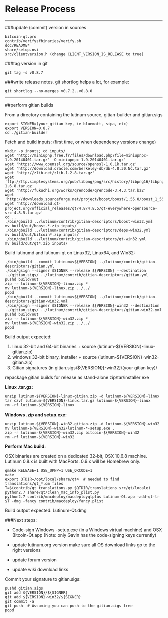 Release Process
====================

* * *

###update (commit) version in sources


	bitcoin-qt.pro
	contrib/verifysfbinaries/verify.sh
	doc/README*
	share/setup.nsi
	src/clientversion.h (change CLIENT_VERSION_IS_RELEASE to true)

###tag version in git

	git tag -s v0.8.7

###write release notes. git shortlog helps a lot, for example:

	git shortlog --no-merges v0.7.2..v0.8.0

* * *

##perform gitian builds

 From a directory containing the lutinum source, gitian-builder and gitian.sigs
  
	export SIGNER=(your gitian key, ie bluematt, sipa, etc)
	export VERSION=0.8.7
	cd ./gitian-builder

 Fetch and build inputs: (first time, or when dependency versions change)

	mkdir -p inputs; cd inputs/
	wget 'http://miniupnp.free.fr/files/download.php?file=miniupnpc-1.9.20140401.tar.gz' -O miniupnpc-1.9.20140401.tar.gz'
	wget 'https://www.openssl.org/source/openssl-1.0.1k.tar.gz'
	wget 'http://download.oracle.com/berkeley-db/db-4.8.30.NC.tar.gz'
	wget 'http://zlib.net/zlib-1.2.8.tar.gz'
	wget 'ftp://ftp.simplesystems.org/pub/libpng/png/src/history/libpng16/libpng-1.6.8.tar.gz'
	wget 'http://fukuchi.org/works/qrencode/qrencode-3.4.3.tar.bz2'
	wget 'http://downloads.sourceforge.net/project/boost/boost/1.55.0/boost_1_55_0.tar.bz2'
	wget 'http://download.qt-project.org/official_releases/qt/4.8/4.8.5/qt-everywhere-opensource-src-4.8.5.tar.gz'
	cd ..
	./bin/gbuild ../lutinum/contrib/gitian-descriptors/boost-win32.yml
	mv build/out/boost-*.zip inputs/
	./bin/gbuild ../lutinum/contrib/gitian-descriptors/deps-win32.yml
	mv build/out/bitcoin*.zip inputs/
	./bin/gbuild ../lutinum/contrib/gitian-descriptors/qt-win32.yml
	mv build/out/qt*.zip inputs/

 Build lutinumd and lutinum-qt on Linux32, Linux64, and Win32:
  
	./bin/gbuild --commit lutinum=v${VERSION} ../lutinum/contrib/gitian-descriptors/gitian.yml
	./bin/gsign --signer $SIGNER --release ${VERSION} --destination ../gitian.sigs/ ../lutinum/contrib/gitian-descriptors/gitian.yml
	pushd build/out
	zip -r lutinum-${VERSION}-linux.zip *
	mv lutinum-${VERSION}-linux.zip ../../
	popd
	./bin/gbuild --commit lutinum=v${VERSION} ../lutinum/contrib/gitian-descriptors/gitian-win32.yml
	./bin/gsign --signer $SIGNER --release ${VERSION}-win32 --destination ../gitian.sigs/ ../lutinum/contrib/gitian-descriptors/gitian-win32.yml
	pushd build/out
	zip -r lutinum-${VERSION}-win32.zip *
	mv lutinum-${VERSION}-win32.zip ../../
	popd

  Build output expected:

  1. linux 32-bit and 64-bit binaries + source (lutinum-${VERSION}-linux-gitian.zip)
  2. windows 32-bit binary, installer + source (lutinum-${VERSION}-win32-gitian.zip)
  3. Gitian signatures (in gitian.sigs/${VERSION}[-win32]/(your gitian key)/

repackage gitian builds for release as stand-alone zip/tar/installer exe

**Linux .tar.gz:**

	unzip lutinum-${VERSION}-linux-gitian.zip -d lutinum-${VERSION}-linux
	tar czvf lutinum-${VERSION}-linux.tar.gz lutinum-${VERSION}-linux
	rm -rf lutinum-${VERSION}-linux

**Windows .zip and setup.exe:**

	unzip lutinum-${VERSION}-win32-gitian.zip -d lutinum-${VERSION}-win32
	mv lutinum-${VERSION}-win32/lutinum-*-setup.exe .
	zip -r lutinum-${VERSION}-win32.zip bitcoin-${VERSION}-win32
	rm -rf lutinum-${VERSION}-win32

**Perform Mac build:**

  OSX binaries are created on a dedicated 32-bit, OSX 10.6.8 machine.
  Lutinum 0.8.x is built with MacPorts.  0.9.x will be Homebrew only.

	qmake RELEASE=1 USE_UPNP=1 USE_QRCODE=1
	make
	export QTDIR=/opt/local/share/qt4  # needed to find translations/qt_*.qm files
	T=$(contrib/qt_translations.py $QTDIR/translations src/qt/locale)
	python2.7 share/qt/clean_mac_info_plist.py
	python2.7 contrib/macdeploy/macdeployqtplus Lutinum-Qt.app -add-qt-tr $T -dmg -fancy contrib/macdeploy/fancy.plist

 Build output expected: Lutinum-Qt.dmg

###Next steps:

* Code-sign Windows -setup.exe (in a Windows virtual machine) and
  OSX Bitcoin-Qt.app (Note: only Gavin has the code-signing keys currently)

* update lutinum.org version
  make sure all OS download links go to the right versions

* update forum version

* update wiki download links

Commit your signature to gitian.sigs:

	pushd gitian.sigs
	git add ${VERSION}/${SIGNER}
	git add ${VERSION}-win32/${SIGNER}
	git commit -a
	git push  # Assuming you can push to the gitian.sigs tree
	popd

